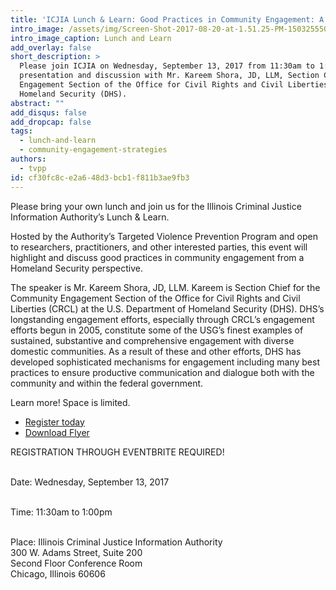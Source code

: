 ```yaml
---
title: 'ICJIA Lunch & Learn: Good Practices in Community Engagement: A Homeland Security Perspective'
intro_image: /assets/img/Screen-Shot-2017-08-20-at-1.51.25-PM-1503255506.png
intro_image_caption: Lunch and Learn
add_overlay: false
short_description: >
  Please join ICJIA on Wednesday, September 13, 2017 from 11:30am to 1:00pm for an engaging
  presentation and discussion with Mr. Kareem Shora, JD, LLM, Section Chief for the Community
  Engagement Section of the Office for Civil Rights and Civil Liberties at the U.S. Department of
  Homeland Security (DHS).
abstract: ""
add_disqus: false
add_dropcap: false
tags:
  - lunch-and-learn
  - community-engagement-strategies
authors:
  - tvpp
id: cf30fc8c-e2a6-48d3-bcb1-f811b3ae9fb3
---
```

Please bring your own lunch and join us for the Illinois Criminal Justice Information Authority’s Lunch & Learn.

Hosted by the Authority’s Targeted Violence Prevention Program and open to researchers, practitioners, and other interested parties, this event will highlight and discuss good practices in community engagement from a Homeland Security perspective.

The speaker is Mr. Kareem Shora, JD, LLM. Kareem is Section Chief for the Community Engagement Section of the Office for Civil Rights and Civil Liberties (CRCL) at the U.S. Department of Homeland Security (DHS). DHS’s longstanding engagement efforts, especially through CRCL’s engagement efforts begun in 2005, constitute some of the USG’s finest examples of sustained, substantive and comprehensive engagement with diverse domestic communities. As a result of these and other efforts, DHS has developed sophisticated mechanisms for engagement including many best practices to ensure productive communication and dialogue both with the community and within the federal government.

Learn more! Space is limited.

<div class="spacer"></div>

- [Register today](https://www.eventbrite.com/e/icjia-lunch-learn-good-practices-in-community-engagement-a-homeland-security-perspective-tickets-36783600740?aff=es2)
- [Download Flyer](/assets/pdf/Flyer_Community-Engagement-Homeland-Security-Perspective.pdf)
<div class="spacer"></div>
<div class="well">
REGISTRATION THROUGH EVENTBRITE REQUIRED!<br><br>

Date:     Wednesday, September 13, 2017<br><br>

Time:     11:30am to 1:00pm<br><br>

Place:    Illinois Criminal Justice Information Authority<br>
          300 W. Adams Street, Suite 200<br>
          Second Floor Conference Room<br>
          Chicago, Illinois 60606<br>
</div>

